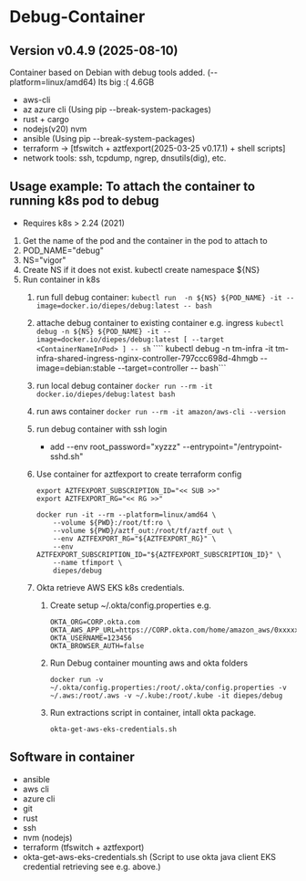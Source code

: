 # Debug-Container

## Version v0.4.9 (2025-08-10)

Container based on Debian with debug tools added. (--platform=linux/amd64)
Its big :( 4.6GB

- aws-cli
- az azure cli (Using pip --break-system-packages)
- rust + cargo
- nodejs(v20) nvm
- ansible (Using pip --break-system-packages)
- terraform -> [tfswitch + aztfexport(2025-03-25 v0.17.1) + shell scripts]
- network tools: ssh, tcpdump, ngrep, dnsutils(dig), etc.

## Usage example: To attach the container to running k8s pod to debug

- Requires k8s > 2.24 (2021)

 1. Get the name of the pod and the container in the pod to attach to
 2. POD_NAME="debug"
 3. NS="vigor"
 4. Create NS if it does not exist. kubectl create namespace ${NS}
 5. Run container in k8s
    1. run full debug container:
     ```kubectl run  -n ${NS} ${POD_NAME} -it --image=docker.io/diepes/debug:latest -- bash```
    1. attache debug container to existing container e.g. ingress
    ```kubectl debug -n ${NS} ${POD_NAME} -it --image=docker.io/diepes/debug:latest [ --target <ContainerNameInPod> ] -- sh```
    ```` kubectl debug -n tm-infra -it tm-infra-shared-ingress-nginx-controller-797ccc698d-4hmgb --image=debian:stable --target=controller -- bash```
    1. run local debug container
    ```docker run --rm -it docker.io/diepes/debug:latest bash```
    1. run aws container
    ```docker run --rm -it amazon/aws-cli --version```
    1. run debug container with ssh login
       - add --env root_password="xyzzz" --entrypoint="/entrypoint-sshd.sh"
    1. Use container for aztfexport to create terraform config

           export AZTFEXPORT_SUBSCRIPTION_ID="<< SUB >>"
           export AZTFEXPORT_RG="<< RG >>"

           docker run -it --rm --platform=linux/amd64 \
               --volume ${PWD}:/root/tf:ro \
               --volume ${PWD}/aztf_out:/root/tf/aztf_out \
               --env AZTFEXPORT_RG="${AZTFEXPORT_RG}" \
               --env AZTFEXPORT_SUBSCRIPTION_ID="${AZTFEXPORT_SUBSCRIPTION_ID}" \
               --name tfimport \
               diepes/debug

    1. Okta retrieve AWS EKS k8s credentials.
       1. Create setup ~/.okta/config.properties e.g.

              OKTA_ORG=CORP.okta.com
              OKTA_AWS_APP_URL=https://CORP.okta.com/home/amazon_aws/0xxxxxxxx000xx0/171
              OKTA_USERNAME=123456
              OKTA_BROWSER_AUTH=false

       1. Run Debug container mounting aws and okta folders

              docker run -v ~/.okta/config.properties:/root/.okta/config.properties -v ~/.aws:/root/.aws -v ~/.kube:/root/.kube -it diepes/debug 

       1. Run extractions script in container, intall okta package.


              okta-get-aws-eks-credentials.sh

## Software in container

- ansible
- aws cli
- azure cli
- git
- rust
- ssh
- nvm (nodejs)
- terraform (tfswitch + aztfexport)
- okta-get-aws-eks-credentials.sh (Script to use okta java client EKS credential retrieving see e.g. above.)
